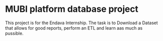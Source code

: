 <h1>MUBI platform database project</h1>

This project is for the Endava Internship.
The task is to Download a Dataset that allows for good reports, perform an ETL and learn aas much as pussible.

